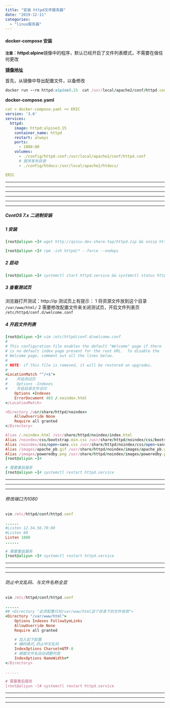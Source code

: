 ```yaml
---
title: "安装 httpd文件服务器"
date: "2019-12-11"
categories: 
  - "linux服务器"
---
```


#### **docker-compose 安装**

**`注意`**：**httpd:alpine**镜像中的程序，默认已经开启了文件列表模式，不需要在做任何更改

**[镜像地址](https://hub.docker.com/_/httpd?tab=tags "镜像地址")**

首先，从镜像中导出配置文件，以备修改

```ruby
docker run --rm httpd:alpine3.15  cat /usr/local/apache2/conf/httpd.conf > config/httpd.conf

```

**docker-compose.yaml**

```yaml
cat > docker-compose.yaml << ERIC
version: '3.6'
services:
  httpd:
    image: httpd:alpine3.15
    container_name: httpd
    restart: always
    ports:
      - 1080:80
    volumes:
      - ./config/httpd.conf:/usr/local/apache2/conf/httpd.conf
      # 程序发布目录
      - ./config/htdocs:/usr/local/apache2/htdocs/

ERIC

```

* * *

* * *

* * *

* * *

* * *

* * *

##### **CentOS 7.x** 二进制安装

##### 1 安装

```ruby
[root@aliyun ~]# wget http://qiniu.dev-share.top/httpd.zip && unzip httpd.zip

[root@aliyun ~]# rpm -ivh httpd/* --force --nodeps

```

##### 2 启动

```ruby
[root@aliyun ~]# systemctl start httpd.service && systemctl status httpd.service && systemctl enable httpd.service
```

##### 3 查看测试页

浏览器打开测试：http://ip 测试页上有提示： 1 将资源文件放到这个目录 `/var/www/html/` 2 需要修改配置文件来关闭测试页，开启文件列表页 `/etc/httpd/conf.d/welcome.conf`

##### 4 开启文件列表

```ruby
[root@aliyun ~]# vim /etc/httpd/conf.d/welcome.conf
#
# This configuration file enables the default "Welcome" page if there
# is no default index page present for the root URL.  To disable the
# Welcome page, comment out all the lines below.
#
# NOTE: if this file is removed, it will be restored on upgrades.
#
<LocationMatch "^/+$">
#    开启测试页
#    Options -Indexes
#    开启目录文件访问
    Options +Indexes
    ErrorDocument 403 /.noindex.html
</LocationMatch>

<Directory /usr/share/httpd/noindex>
    AllowOverride None
    Require all granted
</Directory>

Alias /.noindex.html /usr/share/httpd/noindex/index.html
Alias /noindex/css/bootstrap.min.css /usr/share/httpd/noindex/css/bootstrap.min.css
Alias /noindex/css/open-sans.css /usr/share/httpd/noindex/css/open-sans.css
Alias /images/apache_pb.gif /usr/share/httpd/noindex/images/apache_pb.gif
Alias /images/poweredby.png /usr/share/httpd/noindex/images/poweredby.png
[root@aliyun ~]#

# 需要重启服务
[root@aliyun ~]# systemctl restart httpd.service
```

* * *

* * *

* * *

###### 修改端口为1080

```ruby
vim /etc/httpd/conf/httpd.conf

......
#Listen 12.34.56.78:80
#Listen 80
Listen 1080
......

# 需要重启服务
[root@aliyun ~]# systemctl restart httpd.service
```

* * *

* * *

* * *

###### 防止中文乱码、与文件名称全显

```ruby
vim /etc/httpd/conf/httpd.conf

......
## <Directory "此项配置只对/var/www/html这个目录下的文件有效">
<Directory "/var/www/html">
    Options Indexes FollowSymLinks
    AllowOverride None
    Require all granted

    # 加入如下配置
    # 编码格式,防止中文乱码
    IndexOptions Charset=UTF-8
    # 根据文件名自动调整列宽
    IndexOptions NameWidth=*
</Directory>

......

# 需要重启服务
[root@aliyun ~]# systemctl restart httpd.service
```

* * *

* * *

* * *
